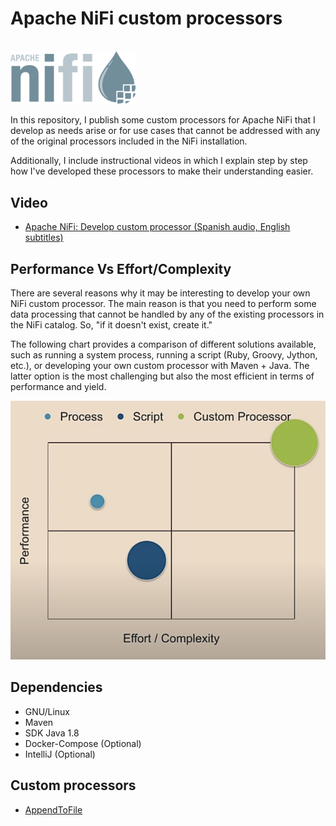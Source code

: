 # Apache NiFi custom processors
<br>
<img src="img/1200px-Apache-nifi-logo.svg.png" alt="NiFi logo" width="200"/>

In this repository, I publish some custom processors for Apache NiFi that I develop as needs arise or for use cases that cannot be addressed with any of the original processors included in the NiFi installation.

Additionally, I include instructional videos in which I explain step by step how I've developed these processors to make their understanding easier.

## Video
* [Apache NiFi: Develop custom processor (Spanish audio, English subtitles)](https://youtu.be/LfiUmvOHgPo)

## Performance Vs Effort/Complexity
There are several reasons why it may be interesting to develop your own NiFi custom processor. The main reason is that you need to perform some data processing that cannot be handled by any of the existing processors in the NiFi catalog. So, "if it doesn't exist, create it."

The following chart provides a comparison of different solutions available, such as running a system process, running a script (Ruby, Groovy, Jython, etc.), or developing your own custom processor with Maven + Java. The latter option is the most challenging but also the most efficient in terms of performance and yield.

<img src="img/capabilities_of_custom_development.png" alt="capabilities of custom development" width="550"/>

## Dependencies
* GNU/Linux
* Maven
* SDK Java 1.8
* Docker-Compose (Optional)
* IntelliJ (Optional)

## Custom processors
* [AppendToFile](https://github.com/JavDomGom/nifi-custom-processors/tree/main/AppendToFile)